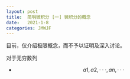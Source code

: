 ```yaml
---
layout: post
title:  简明微积分 [一] 微积分的概念
date:   2021-1-8
categories: JMWJF
---
```

目前，仅介绍极限概念，而不予以证明及深入讨论。

对于无穷数列
- $$ a1, a2, ··· , an, ··· $$